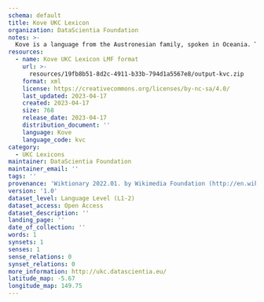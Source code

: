 ```yaml
---
schema: default
title: Kove UKC Lexicon
organization: DataScientia Foundation
notes: >-
  Kove is a language from the Austronesian family, spoken in Oceania. The UKC Lexicon of Kove is represented as a lexico-semantic network. It consists of words, word senses, synsets, as well as sense-level and synset-level relationships.
resources:
  - name: Kove UKC Lexicon LMF format
    url: >-
      resources/19fb8b51-8d2c-4911-b33b-794d1a5567e8/output-kvc.zip
    format: xml
    license: https://creativecommons.org/licenses/by-nc-sa/4.0/
    last_updated: 2023-04-17
    created: 2023-04-17
    size: 768
    release_date: 2023-04-17
    distribution_document: ''
    language: Kove
    language_code: kvc
category:
  - UKC Lexicons
maintainer: DataScientia Foundation
maintainer_email: ''
tags: ''
provenance: 'Wiktionary 2022.01. by Wikimedia Foundation (http://en.wiktionary.org); Princeton WordNet 2.1 by Princeton University (https://wordnet.princeton.edu)'
version: '1.0'
dataset_level: Language Level (L1-2)
dataset_access: Open Access
dataset_description: ''
landing_page: ''
date_of_collection: ''
words: 1
synsets: 1
senses: 1
sense_relations: 0
synset_relations: 0
more_information: http://ukc.datascientia.eu/
latitude_map: -5.67
longitude_map: 149.75
---
```

